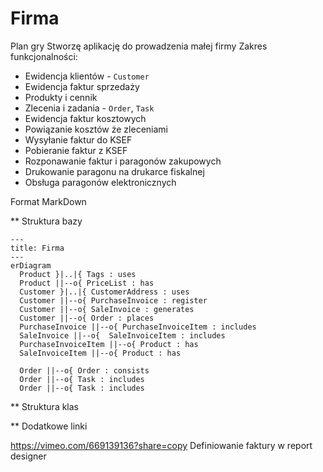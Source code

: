 # Firma
Plan gry
Stworzę aplikację do prowadzenia małej firmy
Zakres funkcjonalności:

- Ewidencja klientów - `Customer`
- Ewidencja faktur sprzedaży
- Produkty i cennik
- Zlecenia i zadania - `Order`, `Task`
- Ewidencja faktur kosztowych
- Powiązanie kosztów że zleceniami
- Wysyłanie faktur do KSEF
- Pobieranie faktur z KSEF
- Rozponawanie faktur i paragonów zakupowych
- Drukowanie paragonu na drukarce fiskalnej
- Obsługa paragonów elektronicznych





Format MarkDown

** Struktura bazy

```mermaid
---
title: Firma
---
erDiagram
  Product }|..|{ Tags : uses
  Product ||--o{ PriceList : has
  Customer }|..|{ CustomerAddress : uses
  Customer ||--o{ PurchaseInvoice : register
  Customer ||--o{ SaleInvoice : generates
  Customer ||--o{ Order : places
  PurchaseInvoice ||--o{ PurchaseInvoiceItem : includes
  SaleInvoice ||--o{  SaleInvoiceItem : includes
  PurchaseInvoiceItem ||--o{ Product : has
  SaleInvoiceItem ||--o{ Product : has
 
  Order ||--o{ Order : consists
  Order ||--o{ Task : includes
  Order ||--o{ Task : includes
```



** Struktura klas

** Dodatkowe linki

 https://vimeo.com/669139136?share=copy  Definiowanie faktury w report designer
